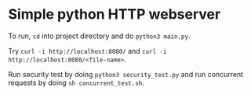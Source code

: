 # Simple python HTTP webserver

To run, `cd` into project directory and do `python3 main.py`.

Try `curl -i http://localhost:8080/` and `curl -i http://localhost:8080/<file-name>`.

Run security test by doing `python3 security_test.py` and run concurrent requests by doing `sh concurrent_test.sh`.
